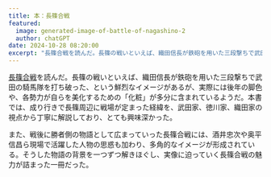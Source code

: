 ```yaml
---
title: 本：長篠合戦
featured:
  image: generated-image-of-battle-of-nagashino-2
  author: chatGPT
date: 2024-10-28 08:20:00
excerpt: "長篠合戦を読んだ。長篠の戦いといえば、織田信長が鉄砲を用いた三段撃ちで武田の騎馬隊を打ち破った、という鮮烈なイメージがあるが、実際には後年の脚色や長篠の戦いといえば、織田信長が鉄砲を用いた三段撃ちで武田の騎馬隊を打ち破った、という鮮烈なイメージがあるが、実際には後年の脚色や、各勢力が自らを美化するための「化粧」が多分に含まれているようだ。"
---
```


[長篠合戦](https://www.chuko.co.jp/shinsho/2023/12/102785.html)を読んだ。長篠の戦いといえば、織田信長が鉄砲を用いた三段撃ちで武田の騎馬隊を打ち破った、という鮮烈なイメージがあるが、実際には後年の脚色や、各勢力が自らを美化するための「化粧」が多分に含まれているようだ。本書では、成り行きで長篠周辺に戦場が定まった経緯を、武田家、徳川家、織田家の視点から丁寧に解説しており、とても興味深かった。

また、戦後に勝者側の物語として広まっていった長篠合戦には、酒井忠次や奥平信昌ら現場で活躍した人物の思惑も加わり、多角的なイメージが形成されている。そうした物語の背景を一つずつ解きほぐし、実像に迫っていく長篠合戦の魅力が詰まった一冊だった。
